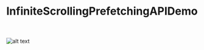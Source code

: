 # InfiniteScrollingPrefetchingAPIDemo<br /><br />
![alt text](https://user-images.githubusercontent.com/9807660/42068652-eecc9776-7b12-11e8-9c63-d73b750c7d6d.gif)
